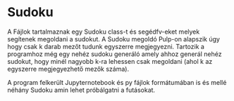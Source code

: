 # Sudoku

A Fájlok tartalmaznak egy Sudoku class-t és segédfv-eket melyek segítenek megoldani a sudokut.
A Sudoku megoldó Pulp-on alapszik úgy hogy csak k darab mezőt tudunk egyszerre megjegyezni.
Tartozik a programhoz még egy nehéz sudoku generáló amely ahhoz generál nehéz sudokut, hogy minél nagyobb k-ra lehessen csak megoldani (ahol k az egyszerre megjegyezhető mezők száma).


A program felkerült Jupyternotebook és py fájlok formátumában is és mellé néhány Sudoku amin lehet próbálgatni a futásokat.
